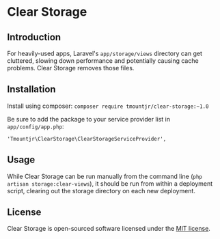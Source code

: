 # Clear Storage #

## Introduction ##

For heavily-used apps, Laravel's `app/storage/views` directory can get cluttered, slowing down performance and potentially causing cache problems. Clear Storage removes those files.

## Installation ##

Install using composer: `composer require tmountjr/clear-storage:~1.0`

Be sure to add the package to your service provider list in `app/config/app.php`:

```
'Tmountjr\ClearStorage\ClearStorageServiceProvider',
```

## Usage ##

While Clear Storage can be run manually from the command line (`php artisan storage:clear-views`), it should be run from within a deployment script, clearing out the storage directory on each new deployment.

## License ##

Clear Storage is open-sourced software licensed under the [MIT license](http://opensource.org/licenses/MIT).
